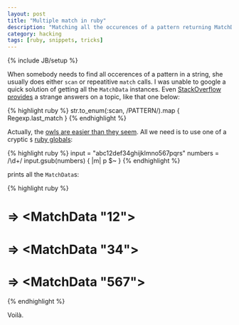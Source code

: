 ```yaml
---
layout: post
title: "Multiple match in ruby"
description: "Matching all the occurences of a pattern returning MatchData"
category: hacking
tags: [ruby, snippets, tricks]
---
```

{% include JB/setup %}

When somebody needs to find all occerences of a pattern in a string, she usually
does either `scan` or repeatitive `match` calls. I was unable to google a quick solution
of getting all the `MatchData` instances. Even
[StackOverflow provides](http://stackoverflow.com/questions/6804557/how-do-i-get-the-match-data-for-all-occurrences-of-a-ruby-regular-expression-in)
a strange answers on a topic, like that one below:

{% highlight ruby %}
  str.to_enum(:scan, /PATTERN/).map { Regexp.last_match }
{% endhighlight %}

Actually, the [owls are easier than they seem](http://en.wikipedia.org/wiki/Twin_Peaks). All we 
need is to use one of a cryptic `$` [ruby globals](http://jimneath.org/2010/01/04/cryptic-ruby-global-variables-and-their-meanings.html):

{% highlight ruby %}
  input = "abc12def34ghijklmno567pqrs"
  numbers = /\d+/
  input.gsub(numbers) { |m| p $~ }
{% endhighlight %}

prints all the `MatchData`s:

{% highlight ruby %}
  # ⇒ <MatchData "12">
  # ⇒ <MatchData "34">
  # ⇒ <MatchData "567">
{% endhighlight %}

Voilà.
